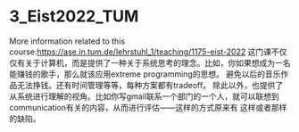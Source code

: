 # 3_Eist2022_TUM
More information related to this course:https://ase.in.tum.de/lehrstuhl_1/teaching/1175-eist-2022
这门课不仅仅有关于计算机，而是提供了一种关于系统思考的理念。比如，你如果想成为一名能赚钱的歌手，那么就该应用extreme programming的思想。
避免以后的音乐作品无法挣钱。还有时间管理等等，每种方案都有tradeoff。
除此以外，也提供了从系统进行理解的视角。比如你写gmail联系一个部门的一个人，就可以联想到communication有关的内容，从而进行评估——这样的方式原来有
这样或者那样的缺陷。

